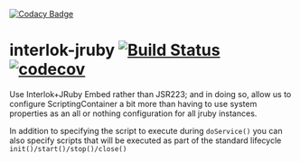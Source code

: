 [![Codacy Badge](https://api.codacy.com/project/badge/Grade/45243f7bd5d04296b005f93328c58405)](https://www.codacy.com/app/quotidian-ennui/interlok-jruby?utm_source=github.com&utm_medium=referral&utm_content=adaptris/interlok-jruby&utm_campaign=badger)
# interlok-jruby [![Build Status](https://travis-ci.org/adaptris/interlok-jruby.svg?branch=develop)](https://travis-ci.org/adaptris/interlok-jruby) [![codecov](https://codecov.io/gh/adaptris/interlok-jruby/branch/develop/graph/badge.svg)](https://codecov.io/gh/adaptris/interlok-jruby)

Use Interlok+JRuby Embed rather than JSR223; and in doing so, allow us to configure ScriptingContainer a bit more than having to use system properties as an all or nothing configuration for all jruby instances.

In addition to specifying the script to execute during `doService()` you can also specify scripts that will be executed as part of
the standard lifecycle `init()/start()/stop()/close()`
